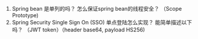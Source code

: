 1. Spring bean 是单列的吗？ 怎么保证spring bean的线程安全？ （Scope Prototype)
2. Spring Security Single Sign On (SSO) 单点登陆怎么实现？ 能简单描述以下吗？ （JWT token）（header base64, payload HS256)